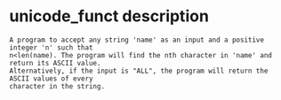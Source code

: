 # unicode_funct description
	A program to accept any string 'name' as an input and a positive integer 'n' such that
	n<len(name). The program will find the nth character in 'name' and return its ASCII value.
	Alternatively, if the input is "ALL", the program will return the ASCII values of every
	character in the string.

